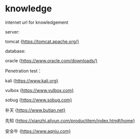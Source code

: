 # knowledge
internet url for knowledgement

server:

tomcat {https://tomcat.apache.org/}


database:

oracle {https://www.oracle.com/downloads/}


Penetration test：

kali {https://www.kali.org}

vulbox {https://www.vulbox.com}

sobug {https://www.sobug.com}

补天 {https://www.butian.net}

先知 {https://xianzhi.aliyun.com/productitem/index.htm#/home}

安全牛 {https://www.aqniu.com}

